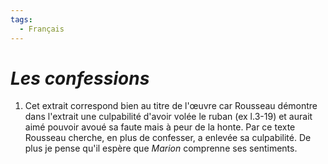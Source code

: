 ```yaml
---
tags:
  - Français
---
```

# *Les confessions* 

1. Cet extrait correspond bien au titre de l'œuvre car Rousseau démontre dans l'extrait une culpabilité d'avoir volée le ruban (ex l.3-19) et aurait aimé pouvoir avoué sa faute mais à peur de la honte.
   Par ce texte Rousseau cherche, en plus de confesser, a enlevée sa culpabilité. De plus je pense qu'il espère que *Marion* comprenne ses sentiments.